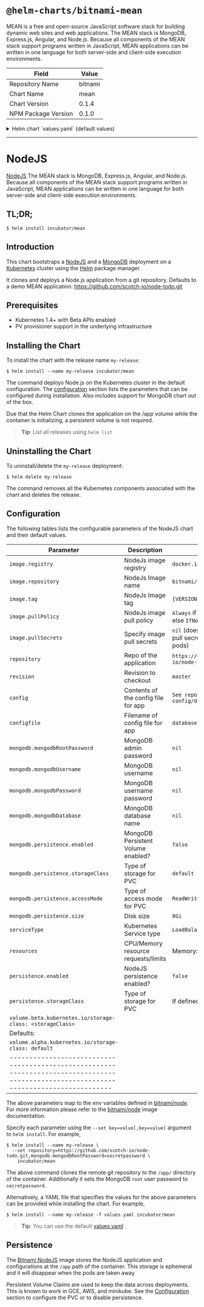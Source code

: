 # `@helm-charts/bitnami-mean`

MEAN is a free and open-source JavaScript software stack for building dynamic web sites and web applications. The MEAN stack is MongoDB, Express.js, Angular, and Node.js. Because all components of the MEAN stack support programs written in JavaScript, MEAN applications can be written in one language for both server-side and client-side execution environments.

| Field               | Value   |
| ------------------- | ------- |
| Repository Name     | bitnami |
| Chart Name          | mean    |
| Chart Version       | 0.1.4   |
| NPM Package Version | 0.1.0   |

<details>

<summary>Helm chart `values.yaml` (default values)</summary>

```yaml
## Bitnami node image version
## ref: https://hub.docker.com/r/bitnami/node/tags/
##
image:
  registry: docker.io
  repository: bitnami/node
  tag: 7.5.0
  ## Specify a imagePullPolicy
  ## Defaults to 'Always' if image tag is 'latest', else set to 'IfNotPresent'
  ## ref: http://kubernetes.io/docs/user-guide/images/#pre-pulling-images
  ##
  pullPolicy: IfNotPresent
  ## Optionally specify an array of imagePullSecrets.
  ## Secrets must be manually created in the namespace.
  ## ref: https://kubernetes.io/docs/tasks/configure-pod-container/pull-image-private-registry/
  ##
  # pullSecrets:
  #   - myRegistrKeySecretName

## Git repository http/https
##
repository: https://github.com/scotch-io/node-todo.git

## Git repository revision to checkout
##
revision: 5750cb4

## Specify a imagePullPolicy
## ref: http://kubernetes.io/docs/user-guide/images/#pre-pulling-images
##
imagePullPolicy: IfNotPresent

## Configure the application with a custom config file
## ref: https://github.com/scotch-io/node-todo#installation
##
config: |-
  module.exports = {
      remoteUrl: "mongodb://" +  process.env.MONGODB_USERNAME +":" + process.env.MONGODB_PASSWORD + "@" +  process.env.MONGODB_HOST +":"+ process.env.MONGODB_PORT + "/" +  process.env.MONGODB_DATABASE ,
      localUrl: "mongodb://" +  process.env.MONGODB_USERNAME +":" + process.env.MONGODB_PASSWORD + "@" +  process.env.MONGODB_HOST +":"+ process.env.MONGODB_PORT + "/" +  process.env.MONGODB_DATABASE
  };

configfile: database.js

##
## MongoDB chart configuration
##
mongodb:
  ## MongoDB admin password
  ## ref: https://github.com/bitnami/bitnami-docker-MongoDB/blob/master/README.md#setting-the-root-password-on-first-run
  # mongodbRootPassword:

  ## MongoDB custom user and database
  ## ref: https://github.com/bitnami/bitnami-docker-mongodb/blob/master/README.md#creating-a-user-and-database-on-first-run
  ##
  # mongodbUsername:
  # mongodbPassword:
  # mongodbDatabase:

  ## Enable persistence using Persistent Volume Claims
  ## ref: http://kubernetes.io/docs/user-guide/persistent-volumes/
  ##
  persistence:
    enabled: true
    ## If defined, volume.beta.kubernetes.io/storage-class: <storageClass>
    ## Default: volume.alpha.kubernetes.io/storage-class: default
    ##
    # storageClass:
    accessMode: ReadWriteOnce
    size: 8Gi

## Kubernetes configuration
## For minikube, set this to NodePort, elsewhere use LoadBalancer
##
serviceType: LoadBalancer

## Enable persistence using Persistent Volume Claims
## ref: http://kubernetes.io/docs/user-guide/persistent-volumes/
##
persistence:
  enabled: false
  path: /app/data
  ## If defined, volume.beta.kubernetes.io/storage-class: <storageClass>
  ## Default: volume.alpha.kubernetes.io/storage-class: default
  ##
  # storageClass:
  accessMode: ReadWriteOnce
  size: 1Gi

## Configure resource requests and limits
## ref: http://kubernetes.io/docs/user-guide/compute-resources/
##
resources:
  requests:
    memory: 512Mi
    cpu: 300m
```

</details>

---

# NodeJS

[NodeJS](https://www.nodejs.org) The MEAN stack is MongoDB, Express.js, Angular, and Node.js. Because all components of the MEAN stack support programs written in JavaScript, MEAN applications can be written in one language for both server-side and client-side execution environments.

## TL;DR;

```console
$ helm install incubator/mean
```

## Introduction

This chart bootstraps a [NodeJS](https://github.com/bitnami/bitnami-docker-node) and a [MongoDB](https://github.com/bitnami/bitnami-docker-mongodb) deployment on a [Kubernetes](http://kubernetes.io) cluster using the [Helm](https://helm.sh) package manager.

It clones and deploys a Node.js application from a git repository. Defaults to a demo MEAN application: https://github.com/scotch-io/node-todo.git

## Prerequisites

- Kubernetes 1.4+ with Beta APIs enabled
- PV provisioner support in the underlying infrastructure

## Installing the Chart

To install the chart with the release name `my-release`:

```console
$ helm install --name my-release incubator/mean
```

The command deploys Node.js on the Kubernetes cluster in the default configuration. The [configuration](#configuration) section lists the parameters that can be configured during installation. Also includes support for MongoDB chart out of the box.

Due that the Helm Chart clones the application on the /app volume while the container is initializing, a persistent volume is not required.

> **Tip**: List all releases using `helm list`

## Uninstalling the Chart

To uninstall/delete the `my-release` deployment:

```console
$ helm delete my-release
```

The command removes all the Kubernetes components associated with the chart and deletes the release.

## Configuration

The following tables lists the configurable parameters of the NodeJS chart and their default values.

| Parameter                                                                                                                              | Description                         | Default                                                  |
| -------------------------------------------------------------------------------------------------------------------------------------- | ----------------------------------- | -------------------------------------------------------- |
| `image.registry`                                                                                                                       | NodeJs image registry               | `docker.io`                                              |
| `image.repository`                                                                                                                     | NodeJs Image name                   | `bitnami/node`                                           |
| `image.tag`                                                                                                                            | NodeJs Image tag                    | `{VERSION}`                                              |
| `image.pullPolicy`                                                                                                                     | NodeJs image pull policy            | `Always` if `imageTag` is `latest`, else `IfNotPresent`  |
| `image.pullSecrets`                                                                                                                    | Specify image pull secrets          | `nil` (does not add image pull secrets to deployed pods) |
| `repository`                                                                                                                           | Repo of the application             | `https://github.com/scotch-io/node-todo.git`             |
| `revision`                                                                                                                             | Revision to checkout                | `master`                                                 |
| `config`                                                                                                                               | Contents of the config file for app | `See repo file config/database.js`                       |
| `configfile`                                                                                                                           | Filename of config file for app     | `database.js`                                            |
| `mongodb.mongodbRootPassword`                                                                                                          | MongoDB admin password              | `nil`                                                    |
| `mongodb.mongodbUsername`                                                                                                              | MongoDB username                    | `nil`                                                    |
| `mongodb.mongodbPassword`                                                                                                              | MongoDB username password           | `nil`                                                    |
| `mongodb.mongodbDatabase`                                                                                                              | MongoDB database name               | `nil`                                                    |
| `mongodb.persistence.enabled`                                                                                                          | MongoDB Persistent Volume enabled?  | `false`                                                  |
| `mongodb.persistence.storageClass`                                                                                                     | Type of storage for PVC             | `default`                                                |
| `mongodb.persistence.accessMode`                                                                                                       | Type of access mode for PVC         | `ReadWriteOnce`                                          |
| `mongodb.persistence.size`                                                                                                             | Disk size                           | `8Gi`                                                    |
| `serviceType`                                                                                                                          | Kubernetes Service type             | `LoadBalancer`                                           |
| `resources`                                                                                                                            | CPU/Memory resource requests/limits | Memory: `512Mi`, CPU: `300m`                             |
| `persistence.enabled`                                                                                                                  | NodeJS persistence enabled?         | `false`                                                  |
| `persistence.storageClass`                                                                                                             | Type of storage for PVC             | If defined:                                              |
| `volume.beta.kubernetes.io/storage-class: <storageClass>`                                                                              |
| Defaults:                                                                                                                              |
| `volume.alpha.kubernetes.io/storage-class: default`                                                                                    |
| -------------------------------------------------------------------------------------------------------------------------------------- |

The above parameters map to the env variables defined in [bitnami/node](http://github.com/bitnami/bitnami-docker-node). For more information please refer to the [bitnami/node](http://github.com/bitnami/bitnami-docker-node) image documentation.

Specify each parameter using the `--set key=value[,key=value]` argument to `helm install`. For example,

```console
$ helm install --name my-release \
  --set repository=https://github.com/scotch-io/node-todo.git,mongodb.mongodbRootPassword=secretpassword \
    incubator/mean
```

The above command clones the remote git repository to the `/app/` directory of the container. Additionally it sets the MongoDB `root` user password to `secretpassword`.

Alternatively, a YAML file that specifies the values for the above parameters can be provided while installing the chart. For example,

```console
$ helm install --name my-release -f values.yaml incubator/mean
```

> **Tip**: You can use the default [values.yaml](values.yaml)

## Persistence

The [Bitnami NodeJS](https://github.com/bitnami/bitnami-docker-node) image stores the NodeJS application and configurations at the `/app` path of the container.
This storage is ephemeral and it will disappear when the pods are taken away

Persistent Volume Claims are used to keep the data across deployments. This is known to work in GCE, AWS, and minikube.
See the [Configuration](#configuration) section to configure the PVC or to disable persistence.
